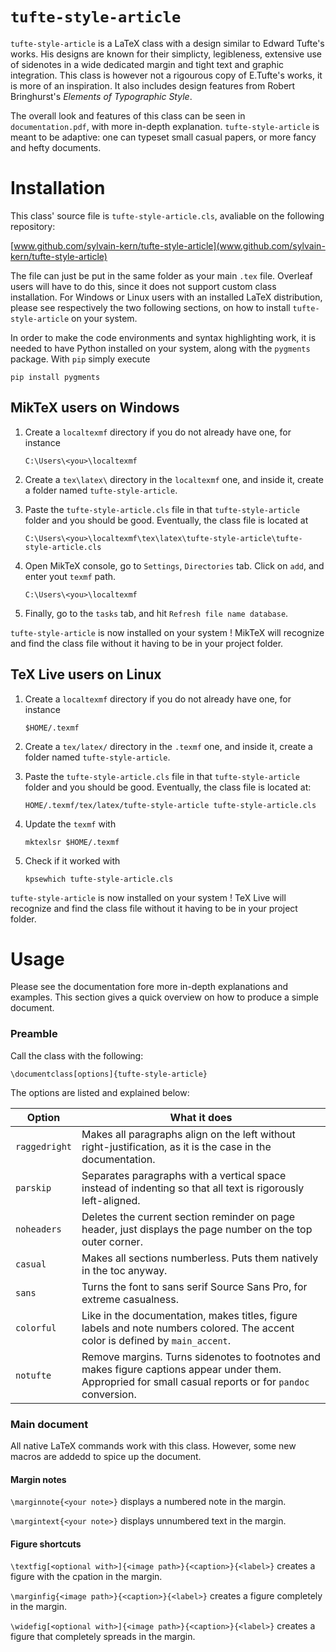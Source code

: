 # `tufte-style-article`

`tufte-style-article` is a LaTeX class with a design similar to Edward Tufte's works. His designs are known for their simplicty, legibleness, extensive use of sidenotes in a wide dedicated margin and tight text and graphic integration. This class is however not a rigourous copy of E.Tufte's works, it is more of an inspiration. It also includes design features from Robert Bringhurst's *Elements of Typographic Style*.

The overall look and features of this class can be seen in `documentation.pdf`, with more in-depth explanation. `tufte-style-article` is meant to be adaptive: one can typeset small casual papers, or more fancy and hefty documents.


# Installation

This class' source file is `tufte-style-article.cls`, avaliable on the
following repository:

[www.github.com/sylvain-kern/tufte-style-article](www.github.com/sylvain-kern/tufte-style-article)

The file can just be put in the same folder as your main `.tex` file.
Overleaf users will have to do this, since it does not support custom
class installation. For Windows or Linux users with an installed LaTeX
distribution, please see respectively the two following sections, on how
to install `tufte-style-article` on your system.

In order to make the code environments and syntax highlighting work, it
is needed to have Python installed on your system, along with the
`pygments` package. With `pip` simply execute

```
pip install pygments
```

##  MikTeX users on Windows

1.  Create a `localtexmf` directory if you do not already have one,
    for instance
    ```
    C:\Users\<you>\localtexmf
    ```

2.  Create a `tex\latex\` directory in the
    `localtexmf` one, and inside it, create a folder named `tufte-style-article`.

3.  Paste the `tufte-style-article.cls` file in that `tufte-style-article`
    folder and you should be good. Eventually, the class file is located at
    ```
    C:\Users\<you>\localtexmf\tex\latex\tufte-style-article\tufte-style-article.cls
    ```

4.  Open MikTeX console, go to `Settings`,
    `Directories` tab. Click on `add`, and enter yout `texmf` path.
    ```
    C:\Users\<you>\localtexmf
    ```

5.  Finally, go to the `tasks` tab, and hit
    `Refresh file name database`.

`tufte-style-article` is now installed on your system ! MikTeX will recognize
and find the class file without it having to be in your project folder.

## TeX Live users on Linux

1.  Create a `localtexmf` directory if you do not already
    have one, for instance

    ```
    $HOME/.texmf
    ```

2.   Create a `tex/latex/` directory in the `.texmf` one,
    and inside it, create a folder named `tufte-style-article`.


3. Paste the `tufte-style-article.cls` file in that
    `tufte-style-article` folder and you should be good.
    Eventually, the class file is located at:

    ```
    HOME/.texmf/tex/latex/tufte-style-article tufte-style-article.cls
    ```

4.  Update the `texmf` with
    ```
    mktexlsr $HOME/.texmf
    ```

5.  Check if it worked with

    ```
    kpsewhich tufte-style-article.cls
    ```

`tufte-style-article` is now installed on your system ! TeX Live will
recognize and find the class file without it having to be in your
project folder.


# Usage

Please see the documentation fore more in-depth explanations and examples. This section gives a quick overview on how to produce a simple document.


### Preamble

Call the class with the following:
```
\documentclass[options]{tufte-style-article}
```

The options are listed and explained below:

| Option            | What it does      |
|---                |---                |
|`raggedright`      | Makes all paragraphs align on the left        without right-justification, as it is the case in the documentation. |
|`parskip`          | Separates paragraphs with a vertical space instead of indenting so that all text is rigorously left-aligned. |
| `noheaders`       | Deletes the current section reminder on page header, just displays the page number on the top outer corner. |
| `casual`          | Makes all sections numberless. Puts them natively in the toc anyway. |
| `sans`            | Turns the font to sans serif Source Sans Pro, for extreme casualness. |
| `colorful`        | Like in the documentation, makes titles, figure labels and note numbers colored. The accent color is defined by `main_accent`. |
| `notufte`         | Remove margins. Turns sidenotes to footnotes and makes figure captions appear under them. Appropried for small casual reports or for `pandoc` conversion. |


### Main document

All native LaTeX commands work with this class. However, some new macros are addedd to spice up the document.

#### Margin notes

`\marginnote{<your note>}` displays a numbered note in the margin.

`\margintext{<your note>}` displays unnumbered text in the margin.

#### Figure shortcuts

`\textfig[<optional with>]{<image path>}{<caption>}{<label>}` creates a figure with the cpation in the margin.

`\marginfig{<image path>}{<caption>}{<label>}` creates a figure completely in the margin.

`\widefig[<optional with>]{<image path>}{<caption>}{<label>}` creates a figure that completely spreads in the margin.

